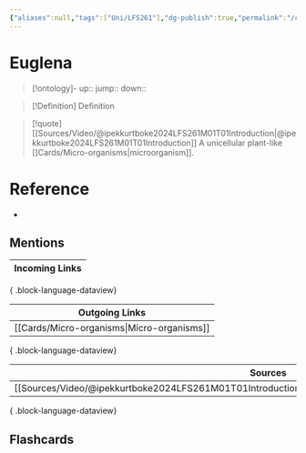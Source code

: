 ```yaml
---
{"aliases":null,"tags":["Uni/LFS261"],"dg-publish":true,"permalink":"/cards/euglena/","dgPassFrontmatter":true}
---
```


# Euglena

> [!ontology]-
> up:: 
> jump:: 
> down:: 

> [!Definition] Definition
> 

> [!quote] [[Sources/Video/@ipekkurtboke2024LFS261M01T01Introduction\|@ipekkurtboke2024LFS261M01T01Introduction]]
> A unicellular plant-like [[Cards/Micro-organisms\|microorganism]].

# Reference
- 

## Mentions
| Incoming Links |
| -------------- |

{ .block-language-dataview}

| Outgoing Links                                |
| --------------------------------------------- |
| [[Cards/Micro-organisms\|Micro-organisms]] |

{ .block-language-dataview}

| Sources                                                                                                   |
| --------------------------------------------------------------------------------------------------------- |
| [[Sources/Video/@ipekkurtboke2024LFS261M01T01Introduction\|@ipekkurtboke2024LFS261M01T01Introduction]] |

{ .block-language-dataview}

## Flashcards 
